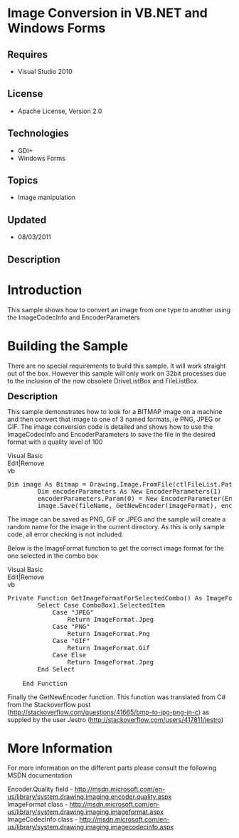 # Image Conversion in VB.NET and Windows Forms
## Requires
- Visual Studio 2010
## License
- Apache License, Version 2.0
## Technologies
- GDI+
- Windows Forms
## Topics
- Image manipulation
## Updated
- 08/03/2011
## Description

<h1>Introduction</h1>
<p><span>This sample shows how to convert an image from one type to another using the ImageCodecInfo and EncoderParameters</span></p>
<h1><span>Building the Sample</span></h1>
<p>There are no special requirements to build this sample. It will work straight out of the box. However this sample will only work on 32bit processes due to the inclusion of the now obsolete DriveListBox and FileListBox. &nbsp;</p>
<p><span style="font-size:20px; font-weight:bold">Description</span></p>
<p>This sample demonstrates how to look for a BITMAP image&nbsp;on a machine and then convert that image to one of 3 named formats, ie PNG, JPEG&nbsp;or GIF. The image conversion code is detailed and shows how to use the ImageCodecInfo and EncoderParameters
 to save the file in the desired format with a quality level of 100</p>
<div class="scriptcode">
<div class="pluginEditHolder" pluginCommand="mceScriptCode">
<div class="title"><span>Visual Basic</span></div>
<div class="pluginLinkHolder"><span class="pluginEditHolderLink">Edit</span>|<span class="pluginRemoveHolderLink">Remove</span></div>
<span class="hidden">vb</span>

<div class="preview">
<pre id="codePreview" class="js">Dim&nbsp;image&nbsp;As&nbsp;Bitmap&nbsp;=&nbsp;Drawing.Image.FromFile(ctlFileList.Path&nbsp;&amp;&nbsp;&quot;\&quot;&nbsp;&amp;&nbsp;ctlFileList.FileName)&nbsp;&nbsp;
&nbsp;&nbsp;&nbsp;&nbsp;&nbsp;&nbsp;&nbsp;&nbsp;Dim&nbsp;encoderParameters&nbsp;As&nbsp;New&nbsp;EncoderParameters(<span class="js__num">1</span>)&nbsp;&nbsp;
&nbsp;&nbsp;&nbsp;&nbsp;&nbsp;&nbsp;&nbsp;&nbsp;encoderParameters.Param(<span class="js__num">0</span>)&nbsp;=&nbsp;New&nbsp;EncoderParameter(Encoder.Quality,&nbsp;100L)&nbsp;&nbsp;
&nbsp;&nbsp;&nbsp;&nbsp;&nbsp;&nbsp;&nbsp;&nbsp;image.Save(fileName,&nbsp;GetNewEncoder(imageFormat),&nbsp;encoderParameters)</pre>
</div>
</div>
</div>
<p>The image can be saved as PNG, GIF or JPEG and the sample will create a random name for the image in the current directory. As this is only sample code, all error checking is not included.</p>
<p>Below is the ImageFormat function to get the correct image format for the one selected in the combo box</p>
<div class="scriptcode">
<div class="scriptcode">
<div class="pluginEditHolder" pluginCommand="mceScriptCode">
<div class="title"><span>Visual Basic</span></div>
<div class="pluginLinkHolder"><span class="pluginEditHolderLink">Edit</span>|<span class="pluginRemoveHolderLink">Remove</span></div>
<span class="hidden">vb</span>

<div class="preview">
<pre class="vb"><span class="visualBasic__keyword">Private</span>&nbsp;<span class="visualBasic__keyword">Function</span>&nbsp;GetImageFormatForSelectedCombo()&nbsp;<span class="visualBasic__keyword">As</span>&nbsp;ImageFormat&nbsp;
&nbsp;&nbsp;&nbsp;&nbsp;&nbsp;&nbsp;&nbsp;&nbsp;<span class="visualBasic__keyword">Select</span>&nbsp;<span class="visualBasic__keyword">Case</span>&nbsp;ComboBox1.SelectedItem&nbsp;
&nbsp;&nbsp;&nbsp;&nbsp;&nbsp;&nbsp;&nbsp;&nbsp;&nbsp;&nbsp;&nbsp;&nbsp;<span class="visualBasic__keyword">Case</span>&nbsp;<span class="visualBasic__string">&quot;JPEG&quot;</span>&nbsp;
&nbsp;&nbsp;&nbsp;&nbsp;&nbsp;&nbsp;&nbsp;&nbsp;&nbsp;&nbsp;&nbsp;&nbsp;&nbsp;&nbsp;&nbsp;&nbsp;<span class="visualBasic__keyword">Return</span>&nbsp;ImageFormat.Jpeg&nbsp;
&nbsp;&nbsp;&nbsp;&nbsp;&nbsp;&nbsp;&nbsp;&nbsp;&nbsp;&nbsp;&nbsp;&nbsp;<span class="visualBasic__keyword">Case</span>&nbsp;<span class="visualBasic__string">&quot;PNG&quot;</span>&nbsp;
&nbsp;&nbsp;&nbsp;&nbsp;&nbsp;&nbsp;&nbsp;&nbsp;&nbsp;&nbsp;&nbsp;&nbsp;&nbsp;&nbsp;&nbsp;&nbsp;<span class="visualBasic__keyword">Return</span>&nbsp;ImageFormat.Png&nbsp;
&nbsp;&nbsp;&nbsp;&nbsp;&nbsp;&nbsp;&nbsp;&nbsp;&nbsp;&nbsp;&nbsp;&nbsp;<span class="visualBasic__keyword">Case</span>&nbsp;<span class="visualBasic__string">&quot;GIF&quot;</span>&nbsp;
&nbsp;&nbsp;&nbsp;&nbsp;&nbsp;&nbsp;&nbsp;&nbsp;&nbsp;&nbsp;&nbsp;&nbsp;&nbsp;&nbsp;&nbsp;&nbsp;<span class="visualBasic__keyword">Return</span>&nbsp;ImageFormat.Gif&nbsp;
&nbsp;&nbsp;&nbsp;&nbsp;&nbsp;&nbsp;&nbsp;&nbsp;&nbsp;&nbsp;&nbsp;&nbsp;<span class="visualBasic__keyword">Case</span>&nbsp;<span class="visualBasic__keyword">Else</span>&nbsp;
&nbsp;&nbsp;&nbsp;&nbsp;&nbsp;&nbsp;&nbsp;&nbsp;&nbsp;&nbsp;&nbsp;&nbsp;&nbsp;&nbsp;&nbsp;&nbsp;<span class="visualBasic__keyword">Return</span>&nbsp;ImageFormat.Jpeg&nbsp;
&nbsp;&nbsp;&nbsp;&nbsp;&nbsp;&nbsp;&nbsp;&nbsp;<span class="visualBasic__keyword">End</span>&nbsp;<span class="visualBasic__keyword">Select</span>&nbsp;
&nbsp;
&nbsp;&nbsp;&nbsp;&nbsp;<span class="visualBasic__keyword">End</span>&nbsp;<span class="visualBasic__keyword">Function</span></pre>
</div>
</div>
</div>
<p class="endscriptcode">Finally the GetNewEncoder function. This function was translated from C# from the Stackoverflow post (<a href="http://stackoverflow.com/questions/41665/bmp-to-jpg-png-in-c">http://stackoverflow.com/questions/41665/bmp-to-jpg-png-in-c</a>)
 as suppled by the user Jestro (<a href="http://stackoverflow.com/users/417811/jestro">http://stackoverflow.com/users/417811/jestro</a>)</p>
<div class="endscriptcode"></div>
<h1 class="endscriptcode">More Information</h1>
<p>For more information on the different parts please consult the following MSDN documentation</p>
</div>
<div class="scriptcode">Encoder.Quality field - <a href="http://msdn.microsoft.com/en-us/library/system.drawing.imaging.encoder.quality.aspx">
http://msdn.microsoft.com/en-us/library/system.drawing.imaging.encoder.quality.aspx</a></div>
<div class="scriptcode">ImageFormat class - <a href="http://msdn.microsoft.com/en-us/library/system.drawing.imaging.imageformat.aspx">
http://msdn.microsoft.com/en-us/library/system.drawing.imaging.imageformat.aspx</a></div>
<div class="scriptcode">ImageCodecInfo class - <a href="http://msdn.microsoft.com/en-us/library/system.drawing.imaging.imagecodecinfo.aspx">
http://msdn.microsoft.com/en-us/library/system.drawing.imaging.imagecodecinfo.aspx</a></div>
